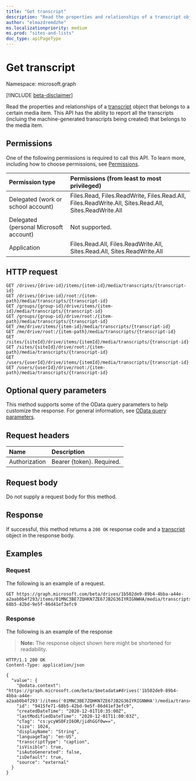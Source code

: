 ```yaml
---
title: "Get transcript"
description: "Read the properties and relationships of a transcript object."
author: "elmazdremdzhe"
ms.localizationpriority: medium
ms.prod: "sites-and-lists"
doc_type: apiPageType
---
```


# Get transcript
Namespace: microsoft.graph

[!INCLUDE [beta-disclaimer](../../includes/beta-disclaimer.md)]

Read the properties and relationships of a [transcript](../resources/transcript.md) object that belongs to a certain media item. This API has the ability to report all the transcripts (incluing the machine-generated transcripts being created) that belongs to the media item.

## Permissions
One of the following permissions is required to call this API. To learn more, including how to choose permissions, see [Permissions](/graph/permissions-reference).

|Permission type|Permissions (from least to most privileged)|
|:---|:---|
|Delegated (work or school account)|Files.Read, Files.ReadWrite, Files.Read.All, Files.ReadWrite.All, Sites.Read.All, Sites.ReadWrite.All|
|Delegated (personal Microsoft account) | Not supported.    |
|Application|Files.Read.All, Files.ReadWrite.All, Sites.Read.All, Sites.ReadWrite.All|

## HTTP request

<!-- {
  "blockType": "ignored"
}
-->
``` http
GET /drives/{drive-id}/items/{item-id}/media/transcripts/{transcript-id}
GET /drives/{drive-id}/root:/{item-path}/media/transcripts/{transcript-id}
GET /groups/{group-id}/drive/items/{item-id}/media/transcripts/{transcript-id}
GET /groups/{group-id}/drive/root:/{item-path}/media/transcripts/{transcript-id}
GET /me/drive/items/{item-id}/media/transcripts/{transcript-id}
GET /me/drive/root:/{item-path}/media/transcripts/{transcript-id}
GET /sites/{siteId}/drive/items/{itemId}/media/transcripts/{transcript-id}
GET /sites/{siteId}/drive/root:/{item-path}/media/transcripts/{transcript-id}
GET /users/{userId}/drive/items/{itemId}/media/transcripts/{transcript-id}
GET /users/{userId}/drive/root:/{item-path}/media/transcripts/{transcript-id}
```

## Optional query parameters
This method supports some of the OData query parameters to help customize the response. For general information, see [OData query parameters](/graph/query-parameters).

## Request headers
|Name|Description|
|:---|:---|
|Authorization|Bearer {token}. Required.|

## Request body
Do not supply a request body for this method.

## Response

If successful, this method returns a `200 OK` response code and a [transcript](../resources/transcript.md) object in the response body.

## Examples

### Request
The following is an example of a request.
<!-- {
  "blockType": "request",
  "name": "get_transcript"
}
-->
``` http
GET https://graph.microsoft.com/beta/drives/1b502de9-89b4-4bba-a44e-a2aab0b4f293/items/01MNC3BE7ZQHKN7ZE67JB2G36IYRIGNWHA/media/transcripts/9415fe71-68b5-42bd-9e5f-86d41ef3efc9
```


### Response
The following is an example of the response
>**Note:** The response object shown here might be shortened for readability.
<!-- {
  "blockType": "response",
  "truncated": true,
  "@odata.type": "microsoft.graph.transcript"
}
-->
``` http
HTTP/1.1 200 OK
Content-Type: application/json

{
  "value": {
    "@odata.context": "https://graph.microsoft.com/beta/$metadata#drives('1b502de9-89b4-4bba-a44e-a2aab0b4f293')/items('01MNC3BE7ZQHKN7ZE67JB2G36IYRIGNWHA')/media/transcripts/$entity",
    "id": "9415fe71-68b5-42bd-9e5f-86d41ef3efc9",
    "createdDateTime": "2020-12-01T10:35:00Z",
    "lastModifiedDateTime": "2020-12-01T11:00:03Z",
    "cTag": "cs:ycyWS0FzI6OR/jidhGGf0w==",
    "size": 1024,
    "displayName": "String",
    "languageTag": "en-US",
    "transcriptType": "caption",
    "isVisible": true,
    "isAutoGenerated": false,
    "isDefault": true,
    "source": "external"
  }
}
```

